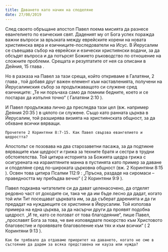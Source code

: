 ```yaml
---
title: Даването като начин на споделяне
date: 27/08/2019
---
```


След своето обръщане апостол Павел поема мисията да разнесе евангелието по езическия свят. Даденият му от Бога успех поражда важни въпроси за връзката между еврейските корени на новата християнска вяра и езичниците-последователи на Исус. В Йерусалим се съвещава събор на еврейски и езически християнски водачи, за да обсъдят въпроса и да потърсят Божието ръководство по отношение на сложните проблеми. Срещата и резултатите от нея са описани в Дейния, 15 глава .

Но в разказа на Павел за тази среща, който откриваме в Галатяни, 2 глава , той добавя друг важен елемент към наставленията, получени на Йерусалимския събор за продължаващото си служене сред езичниците: „Те ни поръчаха само да помним бедните, което и се постарах да изпълня точно“ ( Галатяни 2:10 ).

И Павел продължава лично да преследва тази цел (вж. например Деяния 20:35 ) в цялото си служене. Също като ранната църква в Йерусалим, той разширява визията на християнската общност, за да обхване всички вярващи.

`Прочетете 2 Коринтяни 8:7-15. Как Павел свързва евангелието и щедростта?`

Апостолът се позовава на два старозаветни пасажа, за да подтикне вярващите към щедрост и грижа за техните братя и сестри в трудни обстоятелства. Той цитира историята за Божията щедра грижа с осигурената на израилтяните манна в пустинята като пример за даване и споделяне сред по-широката църковна общност (вж. 2 Коринтяни 8:15 ). Освен това цитира Псалми 112:9 : „Пръсна, раздаде на сиромаси – праведността му пребъдва вечно“ ( 2 Коринтяни 9:9 ).

Павел подканва читателите си да дават целенасочено, да отделят редовно част от доходите си, така че да им бъде лесно да дадат, когато той или Тит посещават църквата им, за да съберат даренията и да ги предадат на нуждаещите се християни в Йерусалим. Той използва примера на една църква, за да насърчи други да проявят подобна щедрост. „И те, като се ползват от това благодеяние“, пише Павел, „прославят Бога за това, че вие изповядвате покорство към Христовото благовестие и проявявате благоволение към тях и към всички“ ( 2 Коринтяни 9:13 ).

`Как би трябвало да отдаваме приоритет на даването, когато не сме в състояние да дадем за всяка представена ни кауза или нужда?`